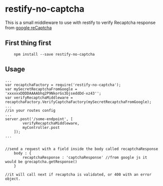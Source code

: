 # restify-no-captcha

This is a small middleware to use with restify to verify Recaptcha response from [google reCaptcha](https://developers.google.com/recaptcha/)

## First thing first

```
    npm install --save restify-no-captcha
```

## Usage

```
...
var recaptchaFactory = require('restify-no-captcha');
var mySecretRecaptchaFromGoogle = 'xxxxxxDDDDAAAAbhq2P9NkorGs3bjseddDd-xz43'';
var verifyRecaptchaMiddleware = recaptchaFactory.VerifyCaptchaFactory(mySecretRecaptchaFromGoogle);
...
//in your routes config
...
server.post('/some-endpoint', [
        verifyRecaptchaMiddleware,
        myController.post
    ]);
...


//send a request with a field inside the body called recaptchaResponse
    body : {
        recaptchaResponse : 'captchaResponse' //from google js it would be grecaptcha.getResponse()
    }

//it will call next if recaptcha is validated, or 400 with an error object.
```
